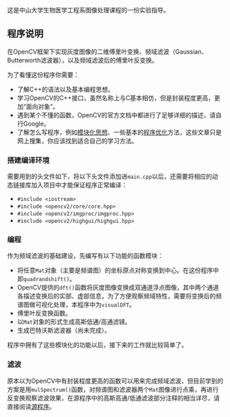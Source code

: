 这是中山大学生物医学工程系图像处理课程的一份实验指导。

## 程序说明

在OpenCV框架下实现灰度图像的二维傅里叶变换、频域滤波（Gaussian、Butterworth滤波器），以及频域滤波后的傅里叶反变换。

为了看懂这份程序你需要：

*   了解C++的语法以及基本编程思想。
*   学习OpenCV的C++接口，虽然名称上与C基本相仿，但是封装程度更高，更加“面向对象”。
*   遇到某个不懂的函数，OpenCV的官方文档中都进行了足够详细的描述，请自行Google。
*   了解怎么写程序，例如[模块化思想](http://www.cppblog.com/kevinlynx/archive/2011/04/05/143430.html)、一些基本的[程序优化](http://blog.sciencenet.cn/blog-711035-561620.html)方法，这些文章只是网上搜集，你应该找到适合自己的学习方法。



### 搭建编译环境

需要用到的头文件如下，将以下头文件添加进`main.cpp`以后，还需要将相应的动态链接库加入项目中才能保证程序正常编译：

*   `#include <iostream>`
*   `#include <opencv2/core/core.hpp>`
*   `#include <opencv2/imgproc/imgproc.hpp>`
*   `#include <opencv2/highgui/highgui.hpp>`

### 编程

作为频域滤波的基础建设，先编写有以下功能的函数模块：

*   将任意`Mat`对象（主要是频谱图）的坐标原点对称变换到中心。在这份程序中即`quadrandshift()`。
*   OpenCV提供的`dft()`函数将灰度图像变换成双通道浮点图像，其中两个通道各描述变换后的实部、虚部信息，为了方便观察频域特性，需要将变换后的频谱图做可视化处理，本程序中为`visualDFT`。
*   傅里叶反变换函数。
*   以`Mat`对象的形式生成高斯低通/高通滤镜。
*   生成巴特沃斯滤波器（尚未完成）。

程序中拥有了这些模块化的功能以后，接下来的工作就比较简单了。

### 滤波

原本以为OpenCV中有封装程度更高的函数可以用来完成频域滤波，但目前学到的方案是用`mulSpectrum()`函数，对频谱图和滤波器两个`Mat`图像进行点乘，再进行反变换观察滤波效果，在源程序中的高斯高通/低通滤波部分注释的相当详尽，请直接阅读[源程序](https://github.com/kkcocogogo/2-D-fourier-transform/blob/master/main.cpp)。
